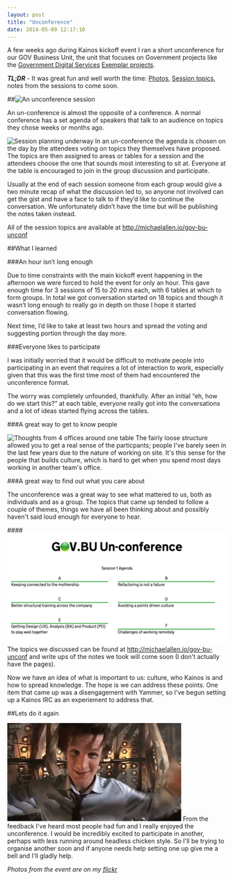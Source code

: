 ```yaml
---
layout: post
title: "Unconference"
date: 2014-05-09 12:17:10
---
```


A few weeks ago during Kainos kickoff event I ran a
short unconference for our GOV Business Unit, the unit that focuses on
Government projects like the [Government Digital Services]  [Exemplar projects].

___TL;DR___ - It was great fun and well worth the time: [Photos],
[Session topics], notes from the sessions to come soon.

##![An unconference session]

  [Government Digital Services]: https://gds.blog.gov.uk/
  [Exemplar projects]: https://www.gov.uk/transformation
  [An unconference session]: https://farm8.staticflickr.com/7103/13911542125_5ca5f2850a_b.jpg
  [Photos]: https://www.flickr.com/photos/mikeyallen/sets/72157644036971992/
  [Session topics]: http://michaelallen.io/gov-bu-unconf

<!--more-->

An un-conference is almost the opposite of a conference. A normal conference has
a set agenda of speakers that talk to an audience on topics they chose weeks or
months ago.

![Session planning underway] In an un-conference the agenda is chosen on the day
by the attendees voting on topics they themselves have proposed. The topics are
then assigned to areas or tables for a session and the attendees choose the one
that sounds most interesting to sit at. Everyone at the table is encouraged to
join in the group discussion and participate.

Usually at the end of each session someone from each group would give a two
minute recap of what the discussion led to, so anyone not involved can get the
gist and have a face to talk to if they’d like to continue the conversation.
We unfortunately didn’t have the time but will be publishing the notes taken
instead.

All of the session topics are available at <http://michaelallen.io/gov-bu-unconf>

##What I learned

###An hour isn’t long enough

Due to time constraints with the main kickoff event happening in the afternoon
we were forced to hold the event for only an hour. This gave enough time for 3
sessions of 15 to 20 mins each, with 6 tables at which to form groups. In total
we got conversation started on 18 topics and though it wasn’t long enough to
really go in depth on those I hope it started conversation flowing.

Next time, I’d like to take at least two hours and spread the voting and
suggesting portion through the day more.

###Everyone likes to participate

I was initially worried that it would be difficult to motivate people into
participating in an event that requires a lot of interaction to work,
especially given that this was the first time most of them had encountered the
unconference format.

The worry was completely unfounded, thankfully. After an initial “eh, how do we
start this?” at each table, everyone really got into the conversations and a
lot of ideas started flying across the tables.

###A great way to get to know people

![Thoughts from 4 offices around one table] The fairly loose structure allowed
you to get a real sense of the particpants; people I've barely seen in the last
few years due to the nature of working on site. It's this sense for the people
that builds culture, which is hard to get when you spend most days working
in another team's office.

###A great way to find out what you care about

The unconference was a great way to see what mattered to us, both as individuals
and as a group. The topics that came up tended to follow a couple of themes,
things we have all been thinking about and possibly haven't said loud enough for
everyone to hear.

####![What mattered to us]
The topics we discussed can be found at <http://michaelallen.io/gov-bu-unconf>
and write ups of the notes we took will come soon (I don't actually have the
pages).

Now we have an idea of what is important to us: culture, who Kainos is and how
to spread knowledge. The hope is we can address these points. One item that
came up was a disengagement with Yammer, so I've begun setting up a Kainos IRC
as an experiement to address that.

##Lets do it again

![Lets do it again] From the feedback I've heard most people had fun and I
really enjoyed the unconference. I would be incredibly excited to participate in
another, perhaps with less running around headless chicken style. So I'll be
trying to organise another soon and if anyone needs help setting one up give me
a bell and I'll gladly help.

*Photos from the event are on my [flickr]*

  [What mattered to us]: /assets/session-1-topics.png
  [Lets do it again]: /assets/thumbs-up.gif
  [Thoughts from 4 offices around one table]: https://farm8.staticflickr.com/7304/13888427486_f380b29f7d_b.jpg
  [flickr]: https://www.flickr.com/photos/mikeyallen/sets/72157644036971992/
  [Session planning underway]: https://farm8.staticflickr.com/7324/13911593293_a789a27f79_b.jpg
